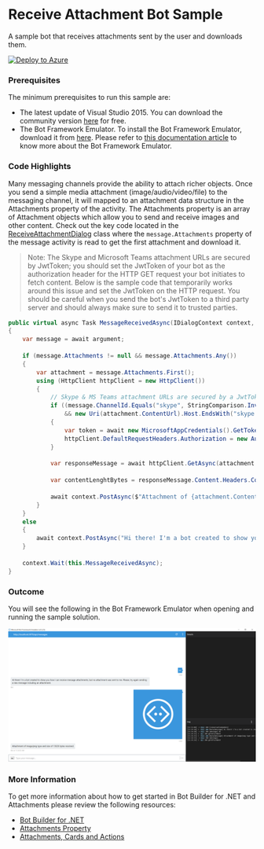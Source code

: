 # Receive Attachment Bot Sample

A sample bot that receives attachments sent by the user and downloads them.

[![Deploy to Azure][Deploy Button]][Deploy CSharp/ReceiveAttachment]

[Deploy Button]: https://azuredeploy.net/deploybutton.png
[Deploy CSharp/ReceiveAttachment]: https://azuredeploy.net

### Prerequisites

The minimum prerequisites to run this sample are:
* The latest update of Visual Studio 2015. You can download the community version [here](http://www.visualstudio.com) for free.
* The Bot Framework Emulator. To install the Bot Framework Emulator, download it from [here](https://emulator.botframework.com/). Please refer to [this documentation article](https://github.com/microsoft/botframework-emulator/wiki/Getting-Started) to know more about the Bot Framework Emulator.

### Code Highlights

Many messaging channels provide the ability to attach richer objects. Once you send a simple media attachment (image/audio/video/file) to the messaging channel, it will mapped to an attachment data structure in the Attachments property of the activity. The Attachments property is an array of Attachment objects which allow you to send and receive images and other content. Check out the key code located in the [ReceiveAttachmentDialog](ReceiveAttachmentDialog.cs#L24-L43) class where the `message.Attachments` property of the message activity is read to get the first attachment and download it.

> Note: The Skype and Microsoft Teams attachment URLs are secured by JwtToken; you should set the JwtToken of your bot as the authorization header for the HTTP GET request your bot initiates to fetch content. Below is the sample code that temporarily works around this issue and set the JwtToken on the HTTP request. You should be careful when you send the bot's JwtToken to a third party server and should always make sure to send it to trusted parties.

````C#
public virtual async Task MessageReceivedAsync(IDialogContext context, IAwaitable<IMessageActivity> argument)
{
    var message = await argument;

    if (message.Attachments != null && message.Attachments.Any())
    {
        var attachment = message.Attachments.First();
        using (HttpClient httpClient = new HttpClient())
        {
            // Skype & MS Teams attachment URLs are secured by a JwtToken, so we need to pass the token from our bot.
            if ((message.ChannelId.Equals("skype", StringComparison.InvariantCultureIgnoreCase) || message.ChannelId.Equals("msteams", StringComparison.InvariantCultureIgnoreCase)) 
                && new Uri(attachment.ContentUrl).Host.EndsWith("skype.com"))
            {
                var token = await new MicrosoftAppCredentials().GetTokenAsync();
                httpClient.DefaultRequestHeaders.Authorization = new AuthenticationHeaderValue("Bearer", token);
            }

            var responseMessage = await httpClient.GetAsync(attachment.ContentUrl);

            var contentLenghtBytes = responseMessage.Content.Headers.ContentLength;

            await context.PostAsync($"Attachment of {attachment.ContentType} type and size of {contentLenghtBytes} bytes received.");
        }
    }
    else
    {
        await context.PostAsync("Hi there! I'm a bot created to show you how I can receive message attachments, but no attachment was sent to me. Please, try again sending a new message including an attachment.");
    }

    context.Wait(this.MessageReceivedAsync);
}
````

### Outcome

You will see the following in the Bot Framework Emulator when opening and running the sample solution.

![Sample Outcome](images/outcome.png)

### More Information

To get more information about how to get started in Bot Builder for .NET and Attachments please review the following resources:
* [Bot Builder for .NET](https://docs.botframework.com/en-us/csharp/builder/sdkreference/index.html)
* [Attachments Property](https://docs.botframework.com/en-us/csharp/builder/sdkreference/activities.html#attachmentsproperty)
* [Attachments, Cards and Actions](https://docs.botframework.com/en-us/csharp/builder/sdkreference/attachments.html)
